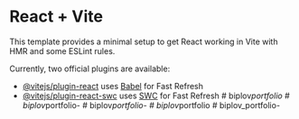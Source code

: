 # React + Vite

This template provides a minimal setup to get React working in Vite with HMR and some ESLint rules.

Currently, two official plugins are available:

- [@vitejs/plugin-react](https://github.com/vitejs/vite-plugin-react/blob/main/packages/plugin-react/README.md) uses [Babel](https://babeljs.io/) for Fast Refresh
- [@vitejs/plugin-react-swc](https://github.com/vitejs/vite-plugin-react-swc) uses [SWC](https://swc.rs/) for Fast Refresh
#   b i p l o v _ p o r t f o l i o  
 #   b i p l o v _ p o r t f o l i o -  
 #   b i p l o v _ p o r t f o l i o -  
 #   b i p l o v _ p o r t f o l i o  
 #   b i p l o v _ p o r t f o l i o -  
 